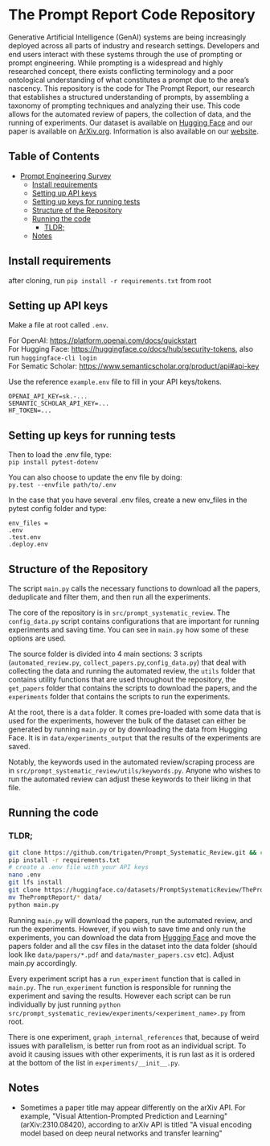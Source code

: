 # The Prompt Report Code Repository 
Generative Artificial Intelligence (GenAI) systems are being increasingly deployed across all parts of
industry and research settings. Developers and end users interact with these systems through the use of
prompting or prompt engineering. While prompting is a widespread and highly researched concept, there
exists conflicting terminology and a poor ontological understanding of what constitutes a prompt due to the
area’s nascency. This repository is the code for The Prompt Report, our research that establishes a structured 
understanding of prompts, by assembling a taxonomy of prompting techniques and analyzing their use. This code 
allows for the automated review of papers, the collection of data, and the running of experiments. Our dataset 
is available on [Hugging Face](https://huggingface.co/datasets/PromptSystematicReview/ThePromptReport) and our paper is 
available on [ArXiv.org](https://arxiv.org/pdf/2406.06608). Information is also available on our [website](https://trigaten.github.io/Prompt_Survey_Site/).

## Table of Contents
- [Prompt Engineering Survey](#prompt-engineering-survey)
  - [Install requirements](#install-requirements)
  - [Setting up API keys](#setting-up-api-keys)
  - [Setting up keys for running tests](#setting-up-keys-for-running-tests)
  - [Structure of the Repository](#structure-of-the-repository)
  - [Running the code](#running-the-code)
    - [TLDR;](#tldr)
  - [Notes](#notes)

## Install requirements

after cloning, run `pip install -r requirements.txt` from root

## Setting up API keys

Make a file at root called `.env`.

For OpenAI: https://platform.openai.com/docs/quickstart <br>
For Hugging Face: https://huggingface.co/docs/hub/security-tokens, also run `huggingface-cli login` <br>
For Sematic Scholar: https://www.semanticscholar.org/product/api#api-key  <br>

Use the reference `example.env` file to fill in your API keys/tokens. 
```
OPENAI_API_KEY=sk.-...
SEMANTIC_SCHOLAR_API_KEY=...
HF_TOKEN=...
```

## Setting up keys for running tests
Then to load the .env file, type: <br>
`pip install pytest-dotenv`

You can also choose to update the env file by doing: <br>
`py.test --envfile path/to/.env`

In the case that you have several .env files, create a new env_files in the pytest config folder and type:
```
env_files =
.env
.test.env
.deploy.env
```
## Structure of the Repository
The script `main.py` calls the necessary functions to download all the papers, deduplicate and filter them, and then run all the experiments. 

The core of the repository is in `src/prompt_systematic_review`. The `config_data.py` script contains configurations that are important for running experiments and saving time. You can see in `main.py` how some of these options are used. 

The source folder is divided into 4 main sections: 3 scripts (`automated_review.py`, `collect_papers.py`,`config_data.py`) that deal with collecting the data and running the automated review, the `utils` folder that contains utility functions that are used throughout the repository, the `get_papers` folder that contains the scripts to download the papers, and the `experiments` folder that contains the scripts to run the experiments. 

At the root, there is a `data` folder. It comes pre-loaded with some data that is used for the experiments, however the bulk of the dataset can either be generated by running `main.py` or by downloading the data from Hugging Face. It is in `data/experiments_output` that the results of the experiments are saved.

Notably, the keywords used in the automated review/scraping process are in `src/prompt_systematic_review/utils/keywords.py`. Anyone who wishes to run the automated review can adjust these keywords to their liking in that file. 

## Running the code

### TLDR;
```bash
git clone https://github.com/trigaten/Prompt_Systematic_Review.git && cd Prompt_Systematic_Review
pip install -r requirements.txt
# create a .env file with your API keys
nano .env
git lfs install
git clone https://huggingface.co/datasets/PromptSystematicReview/ThePromptReport
mv ThePromptReport/* data/
python main.py
```

Running `main.py` will download the papers, run the automated review, and run the experiments.
However, if you wish to save time and only run the experiments, you can download the data from [Hugging Face](https://huggingface.co/datasets/PromptSystematicReview/ThePromptReport) and move the papers folder and all the csv files in the dataset into the data folder (should look like `data/papers/*.pdf` and `data/master_papers.csv` etc). Adjust main.py accordingly. 

Every experiment script has a `run_experiment` function that is called in `main.py`. The `run_experiment` function is responsible for running the experiment and saving the results. However each script can be run individually by just running `python src/prompt_systematic_review/experiments/<experiment_name>.py` from root. 

There is one experiment, `graph_internal_references` that, because of weird issues with parallelism, is better run from root as an individual script. To avoid it causing issues with other experiments, it is run last as it is ordered at the bottom of the list in `experiments/__init__.py`.



## Notes

- Sometimes a paper title may appear differently on the arXiv API. For example, "Visual Attention-Prompted Prediction and Learning" (arXiv:2310.08420), according to arXiv API is titled "A visual encoding model based on deep neural networks and transfer learning"

